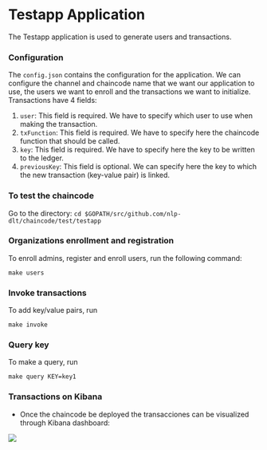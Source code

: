 # Testapp Application
The Testapp application is used to generate users and transactions.

### Configuration
The `config.json` contains the configuration for the application. We can configure the channel and chaincode name that we want our application to use, the users we want to enroll and the transactions we want to initialize. Transactions have 4 fields:
1. `user`: This field is required. We have to specify which user to use when making the transaction.
2. `txFunction`: This field is required. We have to specify here the chaincode function that should be called.
3. `key`: This field is required. We have to specify here the key to be written to the ledger.
4. `previousKey`: This field is optional. We can specify here the key to which the new transaction (key-value pair) is linked.

### To test the chaincode
Go to the directory:
    ```
    cd $GOPATH/src/github.com/nlp-dlt/chaincode/test/testapp
    ```

###  Organizations enrollment and registration
To enroll admins, register and enroll users, run the following command:
```
make users
```

###  Invoke transactions
To add key/value pairs, run
```
make invoke
```

###  Query key
To make a query, run
```
make query KEY=key1
```

### Transactions on Kibana
- Once the chaincode be deployed the transacciones can be visualized through Kibana dashboard:

<img src="https://github.com/sfl0r3nz05/NLP-DLT/blob/sentencelvl/documentation/images/Kibana.png">